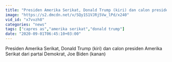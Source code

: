 ```yaml
---
title: "Presiden Amerika Serikat, Donald Trump (kiri) dan calon presiden Amerika Serikat dari partai Demokrat, Joe Biden (kanan)"
image: "https://s2.dmcdn.net/v/SQy1S1VJRj5Vw_lPd/x240"
vid_id: "x7vvzh8"
categories: "news"
tags: ["capres as","amerika serikat","donald trump"]
date: "2020-09-01T06:45:10+03:00"
---
```

Presiden Amerika Serikat, Donald Trump (kiri) dan calon presiden Amerika Serikat dari partai Demokrat, Joe Biden (kanan)
